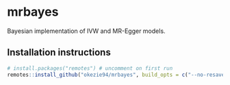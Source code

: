 # mrbayes
Bayesian implementation of IVW and MR-Egger models.

## Installation instructions
 
 ``` r
 # install.packages("remotes") # uncomment on first run
 remotes::install_github("okezie94/mrbayes", build_opts = c("--no-resave-data", "--no-manual"), build_vignettes = TRUE)
 ```
 
